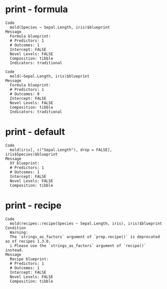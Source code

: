 # print - formula

    Code
      mold(Species ~ Sepal.Length, iris)$blueprint
    Message
      Formula blueprint:
      # Predictors: 1
      # Outcomes: 1
      Intercept: FALSE
      Novel Levels: FALSE
      Composition: tibble
      Indicators: traditional
      
    Code
      mold(~Sepal.Length, iris)$blueprint
    Message
      Formula blueprint:
      # Predictors: 1
      # Outcomes: 0
      Intercept: FALSE
      Novel Levels: FALSE
      Composition: tibble
      Indicators: traditional
      

# print - default

    Code
      mold(iris[, c("Sepal.Length"), drop = FALSE], iris$Species)$blueprint
    Message
      XY blueprint:
      # Predictors: 1
      # Outcomes: 1
      Intercept: FALSE
      Novel Levels: FALSE
      Composition: tibble
      

# print - recipe

    Code
      mold(recipes::recipe(Species ~ Sepal.Length, iris), iris)$blueprint
    Condition
      Warning:
      The `strings_as_factors` argument of `prep.recipe()` is deprecated as of recipes 1.3.0.
      i Please use the `strings_as_factors` argument of `recipe()` instead.
    Message
      Recipe blueprint:
      # Predictors: 1
      # Outcomes: 1
      Intercept: FALSE
      Novel Levels: FALSE
      Composition: tibble
      

